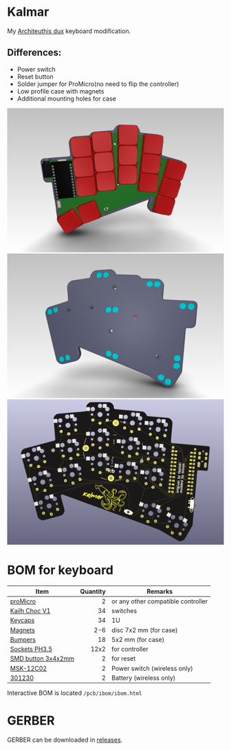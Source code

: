 # Kalmar

My [Architeuthis dux](https://github.com/tapioki/cephalopoda/tree/main/Architeuthis%20dux) keyboard modification.

## Differences:
* Power switch
* Reset button
* Solder jumper for ProMicro(no need to flip the controller)
* Low profile case with magnets
* Additional mounting holes for case
  
![case_front](pics/case_front.png)
![case_back](pics/case_back.png)
![pcb](pics/pcb.png)

# BOM for keyboard

| Item                                                                   | Quantity | Remarks                              |
| ---------------------------------------------------------------------- | -------: | ------------------------------------ |
| [proMicro](https://aliexpress.ru/item/32840365436.html)                | 2        | or any other compatible controller   |
| [Kailh Choc V1](https://aliexpress.ru/item/32959996455.html)           | 34       | switches                             |
| [Keycaps](https://aliexpress.ru/item/33026798318.html)                 | 34       | 1U                                   |
| [Magnets](https://aliexpress.ru/item/1005002757445161.html)            | 2-6      | disc 7x2 mm (for case)               |
| [Bumpers](https://aliexpress.ru/item/4001188580018.html)               | 18       | 5x2 mm (for case)                   |
| [Sockets PH3.5](https://aliexpress.ru/item/32899635835.html)           | 12x2     | for controller                       |
| [SMD button 3x4x2mm](https://aliexpress.ru/item/1005003812819985.html) | 2        | for reset                            |
| [MSK-12C02](https://aliexpress.ru/item/1005001398386692.html)          | 2        | Power switch  (wireless only)        |
| [301230](https://aliexpress.ru/item/32732458079.html)                  | 2        | Battery  (wireless only)             |

Interactive BOM is located ```/pcb/ibom/ibom.html```

# GERBER

GERBER can be downloaded in [releases](https://github.com/aroum/kalmar/releases).
